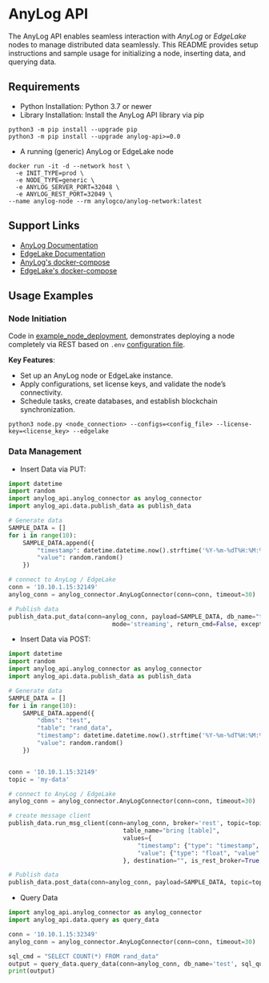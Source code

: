 # AnyLog API 

The AnyLog API enables seamless interaction with _AnyLog_ or _EdgeLake_ nodes to manage distributed data seamlessly. 
This README provides setup instructions and sample usage for initializing a node, inserting data, and querying data.

## Requirements
* Python Installation: Python 3.7 or newer
* Library Installation: Install the AnyLog API library via pip
```shell
python3 -m pip install --upgrade pip
python3 -m pip install --upgrade anylog-api>=0.0
```
* A running (generic) AnyLog or EdgeLake node
```shell
docker run -it -d --network host \
  -e INIT_TYPE=prod \
  -e NODE_TYPE=generic \
  -e ANYLOG_SERVER_PORT=32048 \
  -e ANYLOG_REST_PORT=32049 \
--name anylog-node --rm anylogco/anylog-network:latest  
```

## Support Links
* [AnyLog Documentation](https://github.com/AnyLog-co/documentation/)
* [EdgeLake Documentation](https://edgelake.github.io/)
* [AnyLog's docker-compose](https://github.com/AnyLog-co/docker-compose)
* [EdgeLake's docker-compose](https://github.com/EdgeLake/docker-compose)

## Usage Examples

### Node Initiation  
Code in [example_node_deployment](example_node_deployment), demonstrates deploying a node completely via REST based on
`.env` [configuration file](configs). 

**Key Features**: 
* Set up an AnyLog node or EdgeLake instance.
* Apply configurations, set license keys, and validate the node’s connectivity. 
* Schedule tasks, create databases, and establish blockchain synchronization.

```shell
python3 node.py <node_connection> --configs=<config_file> --license-key=<license_key> --edgelake
```

### Data Management
* Insert Data via PUT: 
```python
import datetime
import random 
import anylog_api.anylog_connector as anylog_connector
import anylog_api.data.publish_data as publish_data

# Generate data
SAMPLE_DATA = [] 
for i in range(10):
    SAMPLE_DATA.append({
        "timestamp": datetime.datetime.now().strftime('%Y-%m-%dT%H:%M:%S.%f'),
        "value": random.random()
    })

# connect to AnyLog / EdgeLake
conn = '10.10.1.15:32149'
anylog_conn = anylog_connector.AnyLogConnector(conn=conn, timeout=30)

# Publish data
publish_data.put_data(conn=anylog_conn, payload=SAMPLE_DATA, db_name="test", table_name="rand_data",
                             mode='streaming', return_cmd=False, exception=True)
```
* Insert Data via POST: 
```python
import datetime
import random 
import anylog_api.anylog_connector as anylog_connector
import anylog_api.data.publish_data as publish_data

# Generate data
SAMPLE_DATA = [] 
for i in range(10):
    SAMPLE_DATA.append({
        "dbms": "test", 
        "table": "rand_data",
        "timestamp": datetime.datetime.now().strftime('%Y-%m-%dT%H:%M:%S.%f'),
        "value": random.random()
    })


conn = '10.10.1.15:32149'
topic = 'my-data'

# connect to AnyLog / EdgeLake
anylog_conn = anylog_connector.AnyLogConnector(conn=conn, timeout=30) 

# create message client
publish_data.run_msg_client(conn=anylog_conn, broker='rest', topic=topic, db_name="bring [dbms]",
                                table_name="bring [table]",
                                values={
                                    "timestamp": {"type": "timestamp", "value": "bring [timestamp]"},
                                    "value": {"type": "float", "value": "bring [value]"}
                                }, destination="", is_rest_broker=True, view_help=False, return_cmd=False, exception=True)

# Publish data
publish_data.post_data(conn=anylog_conn, payload=SAMPLE_DATA, topic=topic, return_cmd=False, exception=True)
```
* Query Data

```python
import anylog_api.anylog_connector as anylog_connector
import anylog_api.data.query as query_data

conn = '10.10.1.15:32349'
anylog_conn = anylog_connector.AnyLogConnector(conn=conn, timeout=30)

sql_cmd = "SELECT COUNT(*) FROM rand_data"
output = query_data.query_data(conn=anylog_conn, db_name='test', sql_query=sql_cmd, output_format='table')
print(output)
```